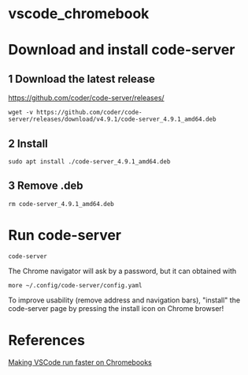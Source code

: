 # vscode_chromebook

# Download and install code-server
## 1 Download the latest release 
https://github.com/coder/code-server/releases/
```
wget -v https://github.com/coder/code-server/releases/download/v4.9.1/code-server_4.9.1_amd64.deb
```

## 2 Install
```
sudo apt install ./code-server_4.9.1_amd64.deb
```

## 3 Remove .deb
```
rm code-server_4.9.1_amd64.deb
```

# Run code-server
```
code-server
```

The Chrome navigator will ask by a password, but it can obtained with
```
more ~/.config/code-server/config.yaml
```

To improve usability (remove address and navigation bars), "install" the code-server page by pressing the install icon on Chrome browser!

# References
[Making VSCode run faster on Chromebooks](https://medium.com/samsung-internet-dev/making-vscode-run-faster-on-chromebooks-1591ee5e885b)
